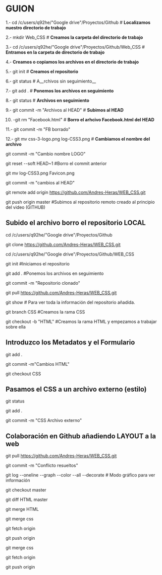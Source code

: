 # GUION

1.- cd /c/users/q92he/"Google drive"/Proyectos/Github # __Localizamos nuestro directorio de trabajo__

2.- mkdir Web_CSS # __Creamos la carpeta del directorio de trabajo__

3.- cd /c/users/q92he/"Google drive"/Proyectos/Github/Web_CSS # __Entramos en la carpeta de directorio de trabajo__

4.- __Creamos o copiamos los archivos en el directorio de trabajo__

5.- git init # __Creamos el repositorio__


6.- git status # A__rchivos sin seguimiento__


7.- git add . # __Ponemos los archivos en seguimiento__


8.- git status # __Archivos en seguimiento__ 


9.- git commit -m "Archivos al HEAD" # __Subimos al HEAD__


10. -git rm "Facebook.html" # __Borro el arhcivo Facebook.html del HEAD__


11.- git commit -m "FB borrado"


12.- git mv css-3-logo.png log-CSS3.png # __Cambiamos el nombre del archivo__


git commit -m "Cambio nombre LOGO"


git reset --soft HEAD~1 #Borro el commit anterior


git mv log-CSS3.png Favicon.png


git commit -m "cambios al HEAD"


git remote add origin https://github.com/Andres-Heras/WEB_CSS.git 


git push origin master #Subimos al repositorio remoto creado al principio del video (GITHUB)



## Subido el archivo borro el repositorio LOCAL


cd /c/users/q92he/"Google drive"/Proyectos/Github 


git clone https://github.com/Andres-Heras/WEB_CSS.git


cd /c/users/q92he/"Google drive"/Proyectos/Github/WEB_CSS


git init #Iniciamos el repositorio


git add . #Ponemos los archivos en seguimiento


git commit -m "Repositorio clonado" 


git pull  https://github.com/Andres-Heras/WEB_CSS.git


git show # Para ver toda la información del repositorio añadida.


git branch CSS #Creamos la rama CSS

git checkout -b "HTML" #Creamos la rama HTML y empezamos a trabajar sobre ella

## Introduzco los Metadatos y el Formulario


git add .


git commit -m"Cambios HTML"


git checkout CSS


## Pasamos el CSS a un archivo externo (estilo)


git status


git add .


git commit -m "CSS Archivo externo"


## Colaboración en Github añadiendo LAYOUT a la web


git pull  https://github.com/Andres-Heras/WEB_CSS.git


git  commit -m "Conflicto resueltos"


git log --oneline --graph --color --all --decorate # Modo gráfico para ver información


git checkout master


git diff HTML master


git merge HTML


git merge css


git fetch origin 


git push origin


git merge css


git fetch origin


git push origin







